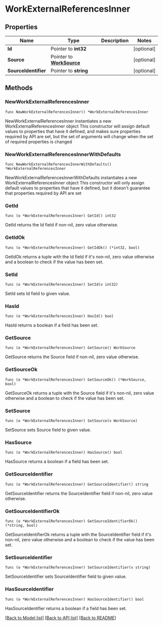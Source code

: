 # WorkExternalReferencesInner

## Properties

Name | Type | Description | Notes
------------ | ------------- | ------------- | -------------
**Id** | Pointer to **int32** |  | [optional] 
**Source** | Pointer to [**WorkSource**](WorkSource.md) |  | [optional] 
**SourceIdentifier** | Pointer to **string** |  | [optional] 

## Methods

### NewWorkExternalReferencesInner

`func NewWorkExternalReferencesInner() *WorkExternalReferencesInner`

NewWorkExternalReferencesInner instantiates a new WorkExternalReferencesInner object
This constructor will assign default values to properties that have it defined,
and makes sure properties required by API are set, but the set of arguments
will change when the set of required properties is changed

### NewWorkExternalReferencesInnerWithDefaults

`func NewWorkExternalReferencesInnerWithDefaults() *WorkExternalReferencesInner`

NewWorkExternalReferencesInnerWithDefaults instantiates a new WorkExternalReferencesInner object
This constructor will only assign default values to properties that have it defined,
but it doesn't guarantee that properties required by API are set

### GetId

`func (o *WorkExternalReferencesInner) GetId() int32`

GetId returns the Id field if non-nil, zero value otherwise.

### GetIdOk

`func (o *WorkExternalReferencesInner) GetIdOk() (*int32, bool)`

GetIdOk returns a tuple with the Id field if it's non-nil, zero value otherwise
and a boolean to check if the value has been set.

### SetId

`func (o *WorkExternalReferencesInner) SetId(v int32)`

SetId sets Id field to given value.

### HasId

`func (o *WorkExternalReferencesInner) HasId() bool`

HasId returns a boolean if a field has been set.

### GetSource

`func (o *WorkExternalReferencesInner) GetSource() WorkSource`

GetSource returns the Source field if non-nil, zero value otherwise.

### GetSourceOk

`func (o *WorkExternalReferencesInner) GetSourceOk() (*WorkSource, bool)`

GetSourceOk returns a tuple with the Source field if it's non-nil, zero value otherwise
and a boolean to check if the value has been set.

### SetSource

`func (o *WorkExternalReferencesInner) SetSource(v WorkSource)`

SetSource sets Source field to given value.

### HasSource

`func (o *WorkExternalReferencesInner) HasSource() bool`

HasSource returns a boolean if a field has been set.

### GetSourceIdentifier

`func (o *WorkExternalReferencesInner) GetSourceIdentifier() string`

GetSourceIdentifier returns the SourceIdentifier field if non-nil, zero value otherwise.

### GetSourceIdentifierOk

`func (o *WorkExternalReferencesInner) GetSourceIdentifierOk() (*string, bool)`

GetSourceIdentifierOk returns a tuple with the SourceIdentifier field if it's non-nil, zero value otherwise
and a boolean to check if the value has been set.

### SetSourceIdentifier

`func (o *WorkExternalReferencesInner) SetSourceIdentifier(v string)`

SetSourceIdentifier sets SourceIdentifier field to given value.

### HasSourceIdentifier

`func (o *WorkExternalReferencesInner) HasSourceIdentifier() bool`

HasSourceIdentifier returns a boolean if a field has been set.


[[Back to Model list]](../README.md#documentation-for-models) [[Back to API list]](../README.md#documentation-for-api-endpoints) [[Back to README]](../README.md)


